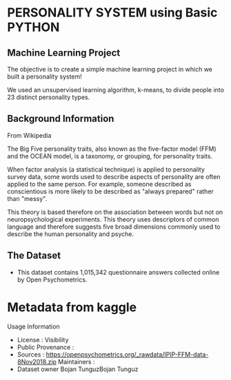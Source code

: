 # PERSONALITY SYSTEM using Basic PYTHON
## Machine Learning Project
The objective is to create a simple machine learning project in which we built a personality system! 

We used an unsupervised learning algorithm, k-means, to divide people into 23 distinct personality types. 

## Background Information

From Wikipedia

The Big Five personality traits, also known as the five-factor model (FFM) and the OCEAN model, is a taxonomy, or grouping, for personality traits. 

When factor analysis (a statistical technique) is applied to personality survey data, some words used to describe aspects of personality are often applied to the same person. For example, someone described as conscientious is more likely to be described as "always prepared" rather than "messy". 

This theory is based therefore on the association between words but not on neuropsychological experiments. This theory uses descriptors of common language and therefore suggests five broad dimensions commonly used to describe the human personality and psyche.

## The Dataset
* This dataset contains 1,015,342 questionnaire answers collected online by Open Psychometrics.

# Metadata from kaggle
Usage Information
* License :
Visibility
* Public
Provenance :
* Sources : https://openpsychometrics.org/_rawdata/IPIP-FFM-data-8Nov2018.zip
Maintainers :
* Dataset owner Bojan TunguzBojan Tunguz
